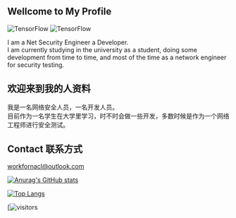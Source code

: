 ## Wellcome to My Profile

![TensorFlow](https://img.shields.io/badge/%E9%9B%AB--Sizuku-NetWorker-50c8e6)
![TensorFlow](https://img.shields.io/badge/%E9%9B%AB--Sizuku-Developer-FF69B4)

I am a Net Security Engineer a Developer.  
I am currently studying in the university as a student, doing some development from time to time, and most of the time as a network engineer for security testing.  

## 欢迎来到我的人资料

我是一名网络安全人员，一名开发人员。  
目前作为一名学生在大学里学习，时不时会做一些开发，多数时候是作为一个网络工程师进行安全测试。  

## Contact 联系方式
workfornacl@outlook.com


[![Anurag's GitHub stats](https://github-readme-stats.vercel.app/api?username=Na-Sizuku&show_icons=true)](https://github.com/Na-Sizuku/github-readme-stats)

[![Top Langs](https://github-readme-stats.vercel.app/api/top-langs/?username=Na-Sizuku)](https://github.com/Na-Sizuku/github-readme-stats)

[![visitors](https://visitor-badge.glitch.me/badge?page_id=Na-Sizuku.Na-Sizuku&left_color=green&right_color=red)
